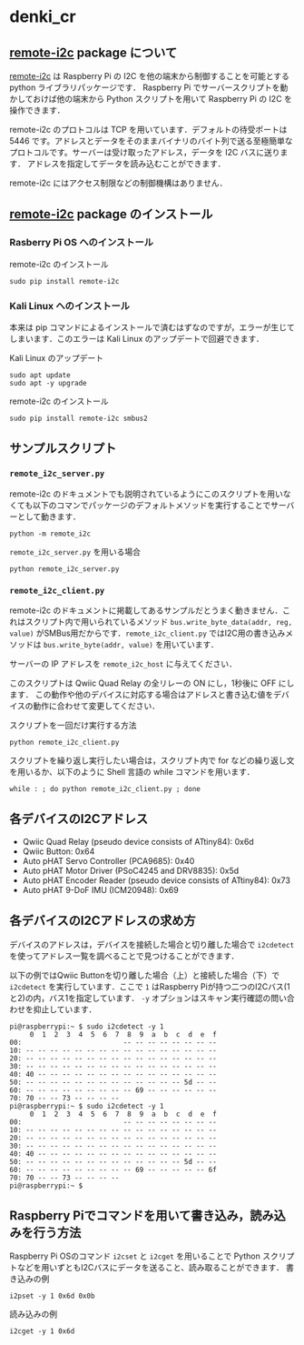 # denki_cr

## [remote-i2c] package について
[remote-i2c] は Raspberry Pi の I2C を他の端末から制御することを可能とする python ライブラリパッケージです．
Raspberry Pi でサーバースクリプトを動かしておけば他の端末から Python スクリプトを用いて Raspberry Pi の I2C を操作できます．

remote-i2c のプロトコルは TCP を用いています．デフォルトの待受ポートは 5446 です。アドレスとデータをそのままバイナリのバイト列で送る至極簡単なプロトコルです。サーバーは受け取ったアドレス，データを I2C バスに送ります．
アドレスを指定してデータを読み込むことができます．

remote-i2c にはアクセス制限などの制御機構はありません．


[remote-i2c]: https://pypi.org/project/remote-i2c/

## [remote-i2c] package のインストール
### Rasberry Pi OS へのインストール

remote-i2c のインストール
```
sudo pip install remote-i2c
```

### Kali Linux へのインストール
本来は pip コマンドによるインストールで済むはずなのですが，エラーが生じてしまいます．このエラーは Kali Linux のアップデートで回避できます．

Kali Linux のアップデート
 ```
 sudo apt update
 sudo apt -y upgrade
 ```
remote-i2c のインストール
```
sudo pip install remote-i2c smbus2
```

## サンプルスクリプト

### `remote_i2c_server.py`
remote-i2c のドキュメントでも説明されているようにこのスクリプトを用いなくても以下のコマンでパッケージのデフォルトメソッドを実行することでサーバーとして動きます．
```
python -m remote_i2c
```

`remote_i2c_server.py` を用いる場合
```
python remote_i2c_server.py
```

### `remote_i2c_client.py`
remote-i2c のドキュメントに掲載してあるサンプルだとうまく動きません．これはスクリプト内で用いられているメソッド `bus.write_byte_data(addr, reg, value)` がSMBus用だからです．`remote_i2c_client.py` ではI2C用の書き込みメソッドは `bus.write_byte(addr, value)` を用いています．

サーバーの IP アドレスを `remote_i2c_host` に与えてください．

このスクリプトは Qwiic Quad Relay の全リレーの ON にし，1秒後に OFF にします．
この動作や他のデバイスに対応する場合はアドレスと書き込む値をデバイスの動作に合わせて変更してください．

スクリプトを一回だけ実行する方法
```
python remote_i2c_client.py
```

スクリプトを繰り返し実行したい場合は，スクリプト内で for などの繰り返し文を用いるか、以下のように Shell 言語の while コマンドを用います．
```
while : ; do python remote_i2c_client.py ; done
```

## 各デバイスのI2Cアドレス

* Qwiic Quad Relay (pseudo device consists of ATtiny84): 0x6d
* Qwiic Button: 0x64
* Auto pHAT Servo Controller (PCA9685): 0x40
* Auto pHAT Motor Driver (PSoC4245 and DRV8835): 0x5d
* Auto pHAT Encoder Reader (pseudo device consists of ATtiny84): 0x73
* Auto pHAT 9-DoF IMU (ICM20948): 0x69

## 各デバイスのI2Cアドレスの求め方
デバイスのアドレスは，デバイスを接続した場合と切り離した場合で `i2cdetect` を使ってアドレス一覧を調べることで見つけることができます．

以下の例ではQwiic Buttonを切り離した場合（上）と接続した場合（下）で `i2cdetect` を実行しています．ここで `1` はRaspberry Piが持つ二つのI2Cバス(1と2)の内，バス1を指定しています． `-y` オプションはスキャン実行確認の問い合わせを抑止しています．
```
pi@raspberrypi:~ $ sudo i2cdetect -y 1
     0  1  2  3  4  5  6  7  8  9  a  b  c  d  e  f
00:                         -- -- -- -- -- -- -- --
10: -- -- -- -- -- -- -- -- -- -- -- -- -- -- -- --
20: -- -- -- -- -- -- -- -- -- -- -- -- -- -- -- --
30: -- -- -- -- -- -- -- -- -- -- -- -- -- -- -- --
40: 40 -- -- -- -- -- -- -- -- -- -- -- -- -- -- --
50: -- -- -- -- -- -- -- -- -- -- -- -- -- 5d -- --
60: -- -- -- -- -- -- -- -- -- 69 -- -- -- -- -- --
70: 70 -- -- 73 -- -- -- --
pi@raspberrypi:~ $ sudo i2cdetect -y 1
     0  1  2  3  4  5  6  7  8  9  a  b  c  d  e  f
00:                         -- -- -- -- -- -- -- --
10: -- -- -- -- -- -- -- -- -- -- -- -- -- -- -- --
20: -- -- -- -- -- -- -- -- -- -- -- -- -- -- -- --
30: -- -- -- -- -- -- -- -- -- -- -- -- -- -- -- --
40: 40 -- -- -- -- -- -- -- -- -- -- -- -- -- -- --
50: -- -- -- -- -- -- -- -- -- -- -- -- -- 5d -- --
60: -- -- -- -- -- -- -- -- -- 69 -- -- -- -- -- 6f
70: 70 -- -- 73 -- -- -- --
pi@raspberrypi:~ $
```

## Raspberry Piでコマンドを用いて書き込み，読み込みを行う方法
Raspberry Pi OSのコマンド `i2cset` と `i2cget` を用いることで Python スクリプトなどを用いずともI2Cバスにデータを送ること、読み取ることができます．
書き込みの例
```
i2pset -y 1 0x6d 0x0b
```
読み込みの例
```
i2cget -y 1 0x6d
```

